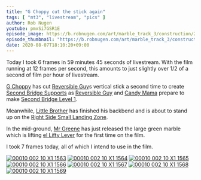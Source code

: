 ```yaml
---
title: "G Choppy cut the stick again"
tags: [ "mt3", "livestream", "pics" ]
author: Rob Nugen
youtube: pmxSi7GSR1E
episode_image: https://b.robnugen.com/art/marble_track_3/construction/2020/2020_aug_07_g_choppy_cut_stick_again.jpg
episode_thumbnail: "https://b.robnugen.com/art/marble_track_3/construction/2020/thumbs/2020_aug_07_g_choppy_cut_stick_again.jpg"
date: 2020-08-07T18:10:20+09:00
---
```


Today I took 6 frames in 59 minutes 45 seconds of livestream.  With
the film running at 12 frames per second, this amounts to just
slightly over 1/2 of a second of film per hour of livestream.

[G Choppy](/workers/g_choppy/) has cut [Reversible Guy](/workers/reversible/)s vertical stick a second time to create [Second Bridge Supports](/parts/second-bridge-supports/) as [Reversible Guy](/workers/reversible/) and [Candy Mama](/workers/candy_mama/) prepare to
make [Second Bridge Level 1](/parts/second-bridge-level-1/).

Meanwhile, [Little Brother](/workers/lil_brother/) has finished his backbend and is about to stand up on
the [Right Side Small Landing Zone](/parts/right_side_small_landing_zone/).

In the mid-ground, [Mr Greene](/workers/mr_greene/) has just released the large green marble which is
lifting [el Lifty Lever](/parts/el-lifty-lever/) for the first time on the film.

I took 7 frames today, all of which I intend to use in the film.

[![00010 002 10 X1 1563](//b.robnugen.com/art/marble_track_3/frames/2020/thumbs/00010_002_10_X1_1563.jpg)](//b.robnugen.com/art/marble_track_3/frames/2020/00010_002_10_X1_1563.jpg)
[![00010 002 10 X1 1564](//b.robnugen.com/art/marble_track_3/frames/2020/thumbs/00010_002_10_X1_1564.jpg)](//b.robnugen.com/art/marble_track_3/frames/2020/00010_002_10_X1_1564.jpg)
[![00010 002 10 X1 1565](//b.robnugen.com/art/marble_track_3/frames/2020/thumbs/00010_002_10_X1_1565.jpg)](//b.robnugen.com/art/marble_track_3/frames/2020/00010_002_10_X1_1565.jpg)
[![00010 002 10 X1 1566](//b.robnugen.com/art/marble_track_3/frames/2020/thumbs/00010_002_10_X1_1566.jpg)](//b.robnugen.com/art/marble_track_3/frames/2020/00010_002_10_X1_1566.jpg)
[![00010 002 10 X1 1567](//b.robnugen.com/art/marble_track_3/frames/2020/thumbs/00010_002_10_X1_1567.jpg)](//b.robnugen.com/art/marble_track_3/frames/2020/00010_002_10_X1_1567.jpg)
[![00010 002 10 X1 1568](//b.robnugen.com/art/marble_track_3/frames/2020/thumbs/00010_002_10_X1_1568.jpg)](//b.robnugen.com/art/marble_track_3/frames/2020/00010_002_10_X1_1568.jpg)
[![00010 002 10 X1 1569](//b.robnugen.com/art/marble_track_3/frames/2020/thumbs/00010_002_10_X1_1569.jpg)](//b.robnugen.com/art/marble_track_3/frames/2020/00010_002_10_X1_1569.jpg)
